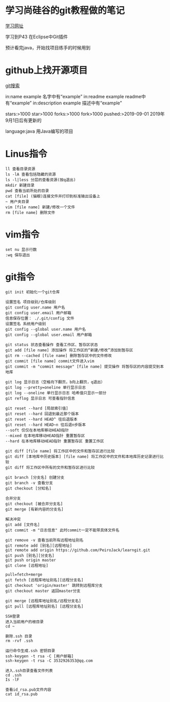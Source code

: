 # 学习尚硅谷的git教程做的笔记

[学习网址]( https://www.bilibili.com/video/av24441039?p=43 )

学习到P43 在Eclipse中Git插件

预计看完java，开始找项目练手的时候用到



# github上找开源项目

 [git搜索]( https://help.github.com/en/github/searching-for-information-on-github/searching-for-repositories )

in:name example 名字中有“example”
in:readme example readme中有“example”
in:description example 描述中有“example”

stars:>1000 star>1000
forks:>1000 fork>1000
pushed:>2019-09-01 2019年9月1日后有更新的

language:java 用Java编写的项目 



# Linus指令

``` 
ll 查看目录资源
ls -lA 查看包括隐藏的资源
ls -l|less 分层的查看资源(按q退出)
mkdir 新建目录
pwd 查看当前所处的目录
cat [file] (猫眼)连接文件并打印到标准输出设备上
~ 用户夹目录
vim [file name] 新建/修改一个文件
rm [file name] 删除文件
```

# vim指令

```
set nu 显示行数
:wq 保存退出
```



# git指令

```
git init 初始化一个git仓库

设置签名 项目级别/仓库级别
git config user.name 用户名  
git config user.email 用户邮箱
信息保存位置： ./.git/config 文件
设置签名 系统用户级别
git config --global user.name 用户名
git config --global user.email 用户邮箱

git status 状态查看操作 查看工作区、暂存区状态
git add [file name] 添加操作 将工作区的“新建/修改”添加到暂存区
git rm --cached [file name] 删除暂存区中的文件修改
git commit [file name] commit文件进入vim
git commit -m "commit message" [file name] 提交操作 将暂存区的内容提交到本地库

git log 显示日志（空格向下翻页，b向上翻页，q退出）
git log --pretty=oneline 单行显示日志
git log --oneline 单行显示日志 哈希值只显示一部分
git reflog 显示日志 可查看指针信息

git reset --hard [局部索引值]
git reset --hard 回退到最近那个版本
git reset --hard HEAD^ 往后退版本
git reset --hard HEAD~n 往后退n步版本
--soft 仅仅在本地库移动HEAD指针
--mixed 在本地库移动HEAD指针 重置暂存区
--hard 在本地库移动HEAD指针 重置暂存区 重置工作区

git diff [file name] 将工作区中的文件和暂存区进行比较
git diff [本地库中历史版本] [file name] 将工作区中的文件和本地库历史记录进行比较
git diff 将工作区中所有的文件和暂存区进行比较

git branch [分支名] 创建分支
git branch -v 查看分支
git checkout [分知名]

合并分支
git checkout [被合并分支名]
git merge [有新内容的分支名]

解决冲突
git add [文件名]
git commit -m "日志信息" 此时commit一定不能带具体文件名

git remove -v 查看当前所有远程地址别名
git remote add [别名][远程地址]
git remote add origin https://github.com/PeiroJack/learngit.git
git push [别名][分支名]
git push origin master
git clone [远程地址]

pull=fetch+merge
git fetch [远程库地址别名][远程分支名]
git checkout 'origin/master' 跳转到远程库分支
git checkout master 返回master分支

git merge [远程库地址别名/远程分支名]
git pull [远程库地址别名] [远程分支名]

SSH登录
进入当前用户的根目录
cd ~

删除.ssh 目录
rm -rvf .ssh

运行命令生成.ssh 密钥目录
ssh-keygen -t rsa -C [用户邮箱]
ssh-keygen -t rsa -C 3532926353@qq.com

进入.ssh目录查看文件列表
cd .ssh
Is -lF

查看id_rsa.pub文件内容
cat id_rsa.pub
```

